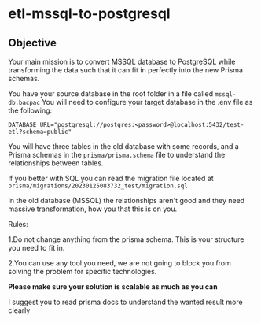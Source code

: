 # etl-mssql-to-postgresql

## Objective

Your main mission is to convert MSSQL database to PostgreSQL while transforming the data such that
it can fit in perfectly into the new Prisma schemas.

You have your source database in the root folder in a file called `mssql-db.bacpac`
You will need to configure your target database in the .env file as the following:

    DATABASE_URL="postgresql://postgres:<password>@localhost:5432/test-etl?schema=public"

You will have three tables in the old database with some records, and a Prisma schemas in the `prisma/prisma.schema` file
to understand the relationships between tables.

If you better with SQL you can read the migration file located at `prisma/migrations/20230125083732_test/migration.sql`

In the old database (MSSQL) the relationships aren't good and they need massive transformation, how you that this is on you.

Rules:

1.Do not change anything from the prisma schema. This is your structure you need to fit in.

2.You can use any tool you need, we are not going to block you from solving the problem for specific technologies.

**Please make sure your solution is scalable as much as you can**

I suggest you to read prisma docs to understand the wanted result more clearly
